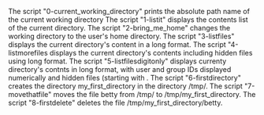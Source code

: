 The script "0-current_working_directory" prints the absolute path name of the current working directory
The script "1-listit" displays the contents list of the current directory.
The script "2-bring_me_home" changes the working directory to the user's home directory.
The script "3-listfiles" displays the current directory's content in a long format.
The script "4-listmorefiles displays the current directory's contents including hidden files using long format.
The script "5-listfilesdigitonly" displays currenty directory's contnts in long format, with user and group IDs displayed numerically and hidden files (starting with .
The script "6-firstdirectory" creates the directory my_first_directory in the directory /tmp/.
The script "7-movethatfile" moves the file betty from /tmp/ to /tmp/my_first_directory.
The script "8-firstdelete" deletes the file /tmp/my_first_directory/betty.
